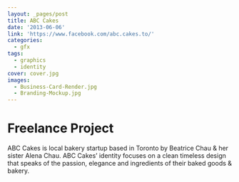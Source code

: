 ```yaml
---
layout: _pages/post
title: ABC Cakes
date: '2013-06-06'
link: 'https://www.facebook.com/abc.cakes.to/'
categories:
  - gfx
tags:
  - graphics
  - identity
cover: cover.jpg
images:
  - Business-Card-Render.jpg
  - Branding-Mockup.jpg
---
```

# Freelance Project
ABC Cakes is local bakery startup based in Toronto by Beatrice Chau & her sister Alena Chau. ABC Cakes’ identity focuses on a clean timeless design that speaks of the passion, elegance and ingredients of their baked goods & bakery.
